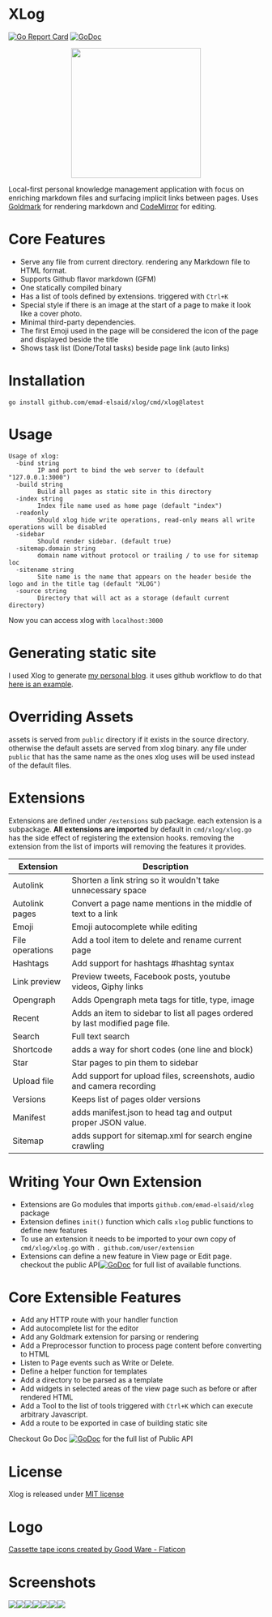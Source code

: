 XLog
=========

[![Go Report Card](https://goreportcard.com/badge/github.com/emad-elsaid/xlog)](https://goreportcard.com/report/github.com/emad-elsaid/xlog)
[![GoDoc](https://godoc.org/github.com/emad-elsaid/xlog?status.svg)](https://godoc.org/github.com/emad-elsaid/xlog)



<p align="center"><img width="256" src="public/logo.png" /></p>

Local-first personal knowledge management application with focus on enriching markdown files and surfacing implicit links between pages. Uses [Goldmark](https://github.com/yuin/goldmark) for rendering markdown and [CodeMirror](https://codemirror.net) for editing.

# Core Features

- Serve any file from current directory. rendering any Markdown file to HTML format.
- Supports Github flavor markdown (GFM)
- One statically compiled binary
- Has a list of tools defined by extensions. triggered with `Ctrl+K`
- Special style if there is an image at the start of a page to make it look like a cover photo.
- Minimal third-party dependencies.
- The first Emoji used in the page will be considered the icon of the page and displayed beside the title
- Shows task list (Done/Total tasks) beside page link (auto links)

# Installation

```
go install github.com/emad-elsaid/xlog/cmd/xlog@latest
```

# Usage

```
Usage of xlog:
  -bind string
        IP and port to bind the web server to (default "127.0.0.1:3000")
  -build string
        Build all pages as static site in this directory
  -index string
        Index file name used as home page (default "index")
  -readonly
        Should xlog hide write operations, read-only means all write operations will be disabled
  -sidebar
        Should render sidebar. (default true)
  -sitemap.domain string
        domain name without protocol or trailing / to use for sitemap loc
  -sitename string
        Site name is the name that appears on the header beside the logo and in the title tag (default "XLOG")
  -source string
        Directory that will act as a storage (default current directory)
```

Now you can access xlog with `localhost:3000`

# Generating static site

I used Xlog to generate [my personal blog](https://www.emadelsaid.com/). it uses github workflow to do that [here is an example](https://github.com/emad-elsaid/emad-elsaid.github.io/blob/master/.github/workflows/xlog.yml).

# Overriding Assets

assets is served from `public` directory if it exists in the source directory. otherwise the default assets are served from xlog binary. any file under `public` that has the same name as the ones xlog uses will be used instead of the default files.

# Extensions

Extensions are defined under `/extensions` sub package. each extension is a subpackage. **All extensions are imported** by default in `cmd/xlog/xlog.go` has the side effect of registering the extension hooks. removing the extension from the list of imports will removing the features it provides.

| Extension       | Description                                                                   |
|-----------------|-------------------------------------------------------------------------------|
| Autolink        | Shorten a link string so it wouldn't take unnecessary space                   |
| Autolink pages  | Convert a page name mentions in the middle of text to a link                  |
| Emoji           | Emoji autocomplete while editing                                              |
| File operations | Add a tool item to delete and rename current page                             |
| Hashtags        | Add support for hashtags #hashtag syntax                                      |
| Link preview    | Preview tweets, Facebook posts, youtube videos, Giphy links                   |
| Opengraph       | Adds Opengraph meta tags for title, type, image                               |
| Recent          | Adds an item to sidebar to list all pages ordered by last modified page file. |
| Search          | Full text search                                                              |
| Shortcode       | adds a way for short codes (one line and block)                               |
| Star            | Star pages to pin them to sidebar                                             |
| Upload file     | Add support for upload files, screenshots, audio and camera recording         |
| Versions        | Keeps list of pages older versions                                            |
| Manifest        | adds manifest.json to head tag and output proper JSON value.                  |
| Sitemap         | adds support for sitemap.xml for search engine crawling                       |

# Writing Your Own Extension

- Extensions are Go modules that imports `github.com/emad-elsaid/xlog` package
- Extension defines `init()` function which calls `xlog` public functions to define new features
- To use an extension it needs to be imported to your own copy of `cmd/xlog/xlog.go` with `. github.com/user/extension`
- Extensions can define a new feature in View page or Edit page. checkout the public API[![GoDoc](https://godoc.org/github.com/emad-elsaid/xlog?status.svg)](https://godoc.org/github.com/emad-elsaid/xlog) for full list of available functions.

# Core Extensible Features

- Add any HTTP route with your handler function
- Add autocomplete list for the editor
- Add any Goldmark extension for parsing or rendering
- Add a Preprocessor function to process page content before converting to HTML
- Listen to Page events such as Write or Delete.
- Define a helper function for templates
- Add a directory to be parsed as a template
- Add widgets in selected areas of the view page such as before or after rendered HTML
- Add a Tool to the list of tools triggered with `Ctrl+K` which can execute arbitrary Javascript.
- Add a route to be exported in case of building static site

Checkout Go Doc [![GoDoc](https://godoc.org/github.com/emad-elsaid/xlog?status.svg)](https://godoc.org/github.com/emad-elsaid/xlog) for the full list of Public API

# License

Xlog is released under [MIT license](LICENSE)

# Logo

[Cassette tape icons created by Good Ware - Flaticon](https://www.flaticon.com/free-icons/cassette-tape)

# Screenshots

![](/screenshots/285b89e20358e9ea5d1b01893b011665f6282df816983ef1de0d223de698e366.png)![](/screenshots/e9d44ada9ec4190c2ee325df4bbeb789cc67d22dee6bdcdb74393dfa1d8784a3.png)![](/screenshots/75555f02341e1a8ae2775c5f4395b8a52716bd1eeba94cc576c6b6dec5d8c261.png)![](/screenshots/acb69decf484c750f15440c2b39972a03ddaef20509426ed0bb905907fa6154d.png)![](/screenshots/fc52149f89c1e2c1f1b8a352b3eba0743141ed28542a145b1603b3e3f4449db9.png)![](/screenshots/2a8112a513c61a27292753dbbc219eac15f3432b667d38379e79a1d1bb0a629e.png)![](/screenshots/ffa8e45754fca41ff1d76a8e48a296ed13014a2db14eac15eccfea7a83fae1aa.png)
